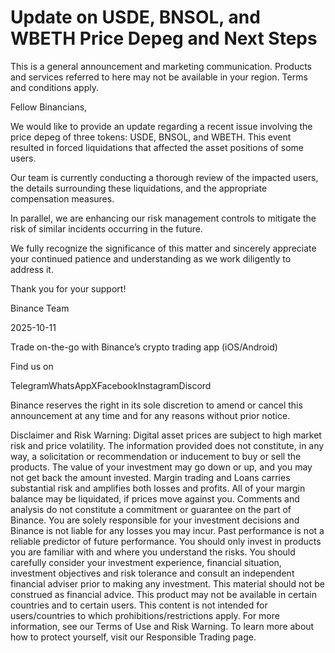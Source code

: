# Update on USDE, BNSOL, and WBETH Price Depeg and Next Steps

This is a general announcement and marketing communication. Products and services referred to here may not be available in your region. Terms and conditions apply.

Fellow Binancians,

We would like to provide an update regarding a recent issue involving the price depeg of three tokens: USDE, BNSOL, and WBETH. This event resulted in forced liquidations that affected the asset positions of some users.

Our team is currently conducting a thorough review of the impacted users, the details surrounding these liquidations, and the appropriate compensation measures.

In parallel, we are enhancing our risk management controls to mitigate the risk of similar incidents occurring in the future.

We fully recognize the significance of this matter and sincerely appreciate your continued patience and understanding as we work diligently to address it.

Thank you for your support!

Binance Team

2025-10-11

Trade on-the-go with Binance’s crypto trading app (iOS/Android)

Find us on 

TelegramWhatsAppXFacebookInstagramDiscord

Binance reserves the right in its soIe discretion to amend or cancel this announcement at any time and for any reasons without prior notice.

Disclaimer and Risk Warning: Digital asset prices are subject to high market risk and price volatility. The information provided does not constitute, in any way, a solicitation or recommendation or inducement to buy or sell the products. The value of your investment may go down or up, and you may not get back the amount invested. Margin trading and Loans carries substantial risk and amplifies both losses and profits. All of your margin balance may be liquidated, if prices move against you. Comments and analysis do not constitute a commitment or guarantee on the part of Binance. You are solely responsible for your investment decisions and Binance is not liable for any losses you may incur. Past performance is not a reliable predictor of future performance. You should only invest in products you are familiar with and where you understand the risks. You should carefully consider your investment experience, financial situation, investment objectives and risk tolerance and consult an independent financial adviser prior to making any investment. This material should not be construed as financial advice. This product may not be available in certain countries and to certain users. This content is not intended for users/countries to which prohibitions/restrictions apply. For more information, see our Terms of Use and Risk Warning. To learn more about how to protect yourself, visit our Responsible Trading page.